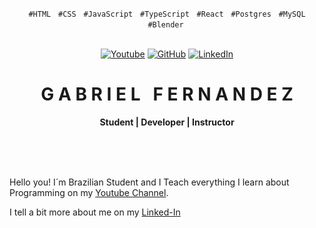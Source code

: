 <p align="center">
  <code>#HTML</code> &nbsp; <code>#CSS</code> &nbsp; <code>#JavaScript</code> &nbsp; <code>#TypeScript</code> &nbsp; <code>#React</code> &nbsp; <code>#Postgres</code> &nbsp; <code>#MySQL</code> &nbsp;<code>#Blender</code> &nbsp;
</p>

<br/>

<!-- Icons -->
<div align="center">
  <a href="https://www.youtube.com/channel/UCblely93wOCb_SvE_HOpOEA" title="Learn With Me">
    <img alt="Youtube" src="https://img.shields.io/youtube/channel/subscribers/UCblely93wOCb_SvE_HOpOEA?label=YouTube&logo=youtube&style=flat&logo=appveyor"></a>
  <a href="https://www.instagram.com/ogabrielfernandez/" title="Follow Me">
    <img src="https://img.shields.io/badge/Instagram-%20%20-orange" alt="GitHub" /></a>
  <a href="https://www.linkedin.com/in/seufernandez/" title="Hire me">
    <img alt="LinkedIn" src="https://img.shields.io/badge/Linked--In-%20%20%20%20-blue"></a>
</div>

<!-- Title -->
<div align="center">
  <h1 align="center">G A B R I E L &nbsp; F E R N A N D E Z</h1>
  <b>Student | Developer | Instructor </b>
</div>

<br/>
<br/>

<!-- Main Content -->
<p align="justify">
  &nbsp;&nbsp;&nbsp;&nbsp;
  
  Hello you! I´m Brazilian Student and I Teach everything I learn about Programming on my [Youtube Channel](https://www.youtube.com/channel/UCblely93wOCb_SvE_HOpOEA).

 I tell a bit more about me on my [Linked-In](https://www.linkedin.com/in/seufernandez/)
</p>
